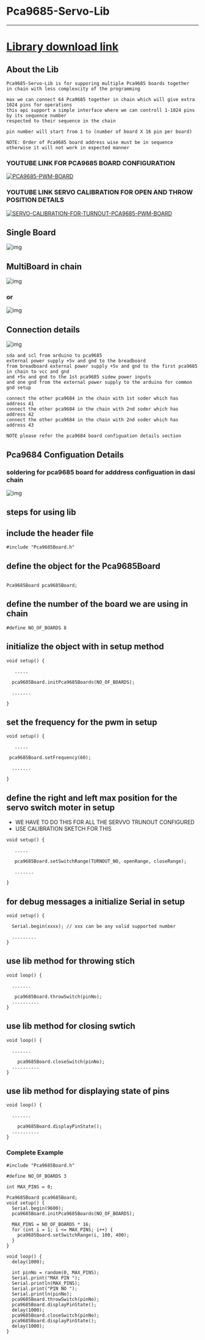 # Pca9685-Servo-Lib

---

# <a href="https://github.com/adarshkumarsingh83/Pca9685-Servo-Lib/archive/production.zip"> Library download link </a>

## About the Lib
```
Pca9685-Servo-Lib is for supporing multiple Pca9685 boards together 
in chain with less complexcity of the programming 

max we can connect 64 Pca9685 together in chain which will give extra 1024 pins for operations 
this api support a simple interface where we can controll 1-1024 pins by its sequence number 
respected to their sequence in the chain 

pin number will start from 1 to (number of board X 16 pin per board)

NOTE: Order of Pca9685 board address wise must be in sequence otherwise it will not work in expected manner 
```


###  YOUTUBE LINK FOR PCA9685 BOARD CONFIGURATION 
[![PCA9685-PWM-BOARD](http://img.youtube.com/vi/-SGKnX_kVgc/0.jpg)](https://www.youtube.com/watch?v=-SGKnX_kVgc "PCA9685-PWM-BOARD")


### YOUTUBE LINK SERVO CALIBRATION FOR OPEN AND THROW POSITION DETAILS 
[![SERVO-CALIBRATION-FOR-TURNOUT-PCA9685-PWM-BOARD](http://img.youtube.com/vi/DAPnm3rTAaE/0.jpg)](https://www.youtube.com/watch?v=DAPnm3rTAaE "SERVO-CALIBRATION-FOR-TURNOUT-PCA9685-PWM-BOARD") 

## Single Board 
![img](/image/connection-details.png)

## MultiBoard in chain 

![img](/image/multiBoard_dasichain.jpg)

### or 

![img](/image/multi_pca9685-servo.png)


## Connection details
![img](/image/connection-dettails.JPG)
```
sda and scl from arduino to pca9685 
external power supply +5v and gnd to the breadboard 
from breadboard external power supply +5v and gnd to the first pca9685  in chain to vcc and gnd 
and +5v and gnd to the 1st pca9685 sidew power inputs 
and one gnd from the external power supply to the arduino for common gnd setup 

connect the other pca9684 in the chain with 1st soder which has address 41 
connect the other pca9684 in the chain with 2nd soder which has address 42 
connect the other pca9684 in the chain with 2nd soder which has address 43 

NOTE please refer the pca9684 board configuation details section
```

## Pca9684 Configuation Details 
### soldering for pca9685 board for adddress configuation in dasi chain
![img](/image/pca9685-soldering-address-chart.png)


## steps for using lib

## include the header file
```
#include "Pca9685Board.h"

```

## define the object for the Pca9685Board
```

Pca9685Board pca9685Board;

```

## define the number of the board we are using in chain
```
#define NO_OF_BOARDS 8
```

## initialize the object with in setup method
```
void setup() {
  
   .....

  pca9685Board.initPca9685Boards(NO_OF_BOARDS);

  .......

}
```

## set the frequency for the pwm in setup 

```
void setup() {
  
   .....

 pca9685Board.setFrequency(60);

  .......

}
```

## define the right and left max position for the servo switch moter in setup
* WE HAVE TO DO THIS FOR ALL THE  SERVVO TRUNOUT CONFIGURED 
* USE CALIBRATION SKETCH FOR THIS 
```
void setup() {
  
   .....

   pca9685Board.setSwitchRange(TURNOUT_NO, openRange, closeRange);

   .......

}

```

## for debug messages a initialize Serial in setup
```
void setup() {
  
  Serial.begin(xxxx); // xxx can be any valid supported number 

  .........
}

```


## use lib method for throwing stich 
```
void loop() {
  
  .......

   pca9685Board.throwSwitch(pinNo);
  ..........
}
```

## use lib method for closing swtich 
```
void loop() {
  
  .......

	pca9685Board.closeSwitch(pinNo);
  ..........
}
```

## use lib method for displaying state of pins 
```
void loop() {
  
  .......

	pca9685Board.displayPinState();
  ..........
}
```


### Complete Example
```
#include "Pca9685Board.h"

#define NO_OF_BOARDS 3

int MAX_PINS = 0;

Pca9685Board pca9685Board;
void setup() {
  Serial.begin(9600);
  pca9685Board.initPca9685Boards(NO_OF_BOARDS);

  MAX_PINS = NO_OF_BOARDS * 16;
  for (int i = 1; i <= MAX_PINS; i++) {
    pca9685Board.setSwitchRange(i, 100, 400);
  }
}

void loop() {
  delay(1000);

  int pinNo = random(0, MAX_PINS);
  Serial.print("MAX PIN ");
  Serial.println(MAX_PINS);
  Serial.print("PIN NO ");
  Serial.println(pinNo);
  pca9685Board.throwSwitch(pinNo);
  pca9685Board.displayPinState();
  delay(1000);
  pca9685Board.closeSwitch(pinNo);
  pca9685Board.displayPinState();
  delay(1000);
}

```
